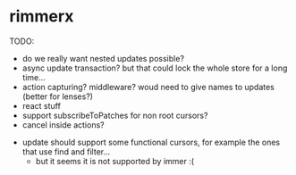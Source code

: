# rimmerx

TODO:

- do we really want nested updates possible?
- async update transaction? but that could lock the whole store for a long time...
- action capturing? middleware? woud need to give names to updates (better for lenses?)
- react stuff
- support subscribeToPatches for non root cursors?
- cancel inside actions?

* update should support some functional cursors, for example the ones that use find and filter...
  - but it seems it is not supported by immer :(
